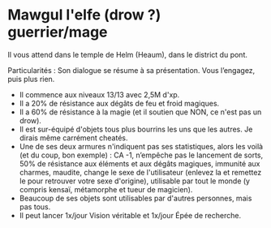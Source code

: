 # Mawgul l'elfe (drow ?) guerrier/mage

Il vous attend dans le temple de Helm (Heaum), dans le district du pont.

Particularités :
Son dialogue se résume à sa présentation. Vous l’engagez, puis plus rien.
- Il commence aux niveaux 13/13 avec 2,5M d'xp.
- Il a 20% de résistance aux dégâts de feu et froid magiques.
- Il a 60% de résistance à la magie (et il soutien que NON, ce n'est pas un drow).
- Il est sur-équipé d'objets tous plus bourrins les uns que les autres. Je dirais même carrément cheatés.
- Une de ses deux armures n'indiquent pas ses statistiques, alors les voilà (et du coup, bon exemple) : CA -1, n’empêche pas le lancement de sorts, 50% de résistance aux éléments et aux dégâts magiques, immunité aux charmes, maudite, change le sexe de l'utilisateur (enlevez la et remettez le pour retrouver votre sexe d'origine), utilisable par tout le monde (y compris kensaï, métamorphe et tueur de magicien).
- Beaucoup de ses objets sont utilisables par d'autres personnes, mais pas tous.
- Il peut lancer 1x/jour Vision véritable et 1x/jour Épée de recherche.
